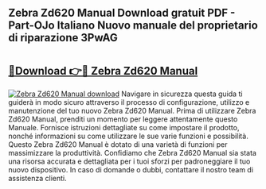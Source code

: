 ## Zebra Zd620 Manual Download gratuit PDF - Part-OJo Italiano Nuovo manuale del proprietario di riparazione 3PwAG

# <h2><a href="http://dfdf59.blite.top/?on=Zebra+Zd620+Manual">🔗Download 👉🔴 Zebra Zd620 Manual</a></h2>

[![Zebra Zd620 Manual download](https://i.imgur.com/lujVjoI.png)](http://dfdf59.blite.top/?on=Zebra+Zd620+Manual)
Navigare in sicurezza questa guida ti guiderà in modo sicuro attraverso il processo di configurazione, utilizzo e manutenzione del tuo nuovo Zebra Zd620 Manual. Prima di utilizzare Zebra Zd620 Manual, prenditi un momento per leggere attentamente questo Manuale. Fornisce istruzioni dettagliate su come impostare il prodotto, nonché informazioni su come utilizzare le sue varie funzioni e possibilità. Questo Zebra Zd620 Manual è dotato di una varietà di funzioni per massimizzare la produttività. Confidiamo che Zebra Zd620 Manual sia stata una risorsa accurata e dettagliata per i tuoi sforzi per padroneggiare il tuo nuovo dispositivo. In caso di domande o dubbi, contattare il nostro team di assistenza clienti.
